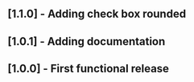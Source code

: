 ## [1.1.0] - Adding check box rounded

## [1.0.1] - Adding documentation

## [1.0.0] - First functional release